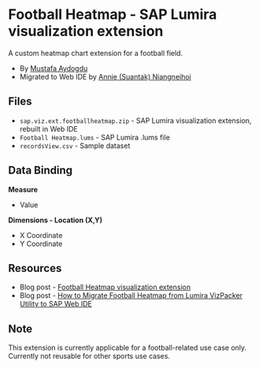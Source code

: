 Football Heatmap - SAP Lumira visualization extension
=================================================
A custom heatmap chart extension for a football field.
<br>
* By [Mustafa Aydogdu](http://scn.sap.com/people/mustafa.aydogdu)
* Migrated to Web IDE by [Annie (Suantak) Niangneihoi](http://scn.sap.com/people/suantak.niangneihoi)

Files
-----------
* `sap.viz.ext.footballheatmap.zip` - SAP Lumira visualization extension, rebuilt in Web IDE
* `Football Heatmap.lums` - SAP Lumira .lums file
* `recordsView.csv` - Sample dataset

Data Binding
-------------------------------------------
<strong>Measure</strong>
* Value

<strong>Dimensions - Location (X,Y)</strong>
* X Coordinate
* Y Coordinate

Resources
-----------
* Blog post - [Football Heatmap visualization extension](http://scn.sap.com/community/lumira/blog/2015/07/08/tracking-movements-the-football-heatmap-extension)
* Blog post -  [How to Migrate Football Heatmap from Lumira VizPacker Utility to SAP Web IDE](http://scn.sap.com/community/lumira/blog/2015/07/07/football-heatmap-viz-extension-the-migration-from-sap-lumira-sdk-to-sap-web-ide)

Note
-----------
This extension is currently applicable for a football-related use case only. 
Currently not reusable for other sports use cases.
